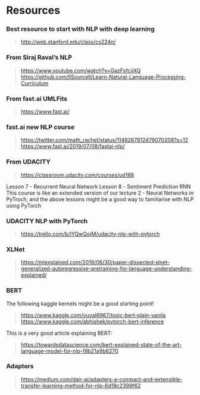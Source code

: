 # Resources

### Best resource to start with NLP with deep learning
> http://web.stanford.edu/class/cs224n/

### From Siraj Raval’s NLP 
> https://www.youtube.com/watch?v=GazFsfcijXQ
> https://github.com/llSourcell/Learn-Natural-Language-Processing-Curriculum


### From fast.ai UMLFits
> https://www.fast.ai/


### fast.ai new NLP course 
> https://twitter.com/math_rachel/status/1148267812479070208?s=12 
> https://www.fast.ai/2019/07/08/fastai-nlp/


### From UDACITY
> https://classroom.udacity.com/courses/ud188

Lesson 7 - Recurrent Neural Network
Lesson 8 - Sentiment Prediction RNN
This course is like an extended version of our lecture 2 - Neural Networks in PyTroch, and the above lessons might be a good way to familiarise with NLP using PyTorch


### UDACITY NLP with PyTorch
> https://trello.com/b/lYQwQojM/udacity-nlp-with-pytorch


### XLNet
> https://mlexplained.com/2019/06/30/paper-dissected-xlnet-generalized-autoregressive-pretraining-for-language-understanding-explained/


### BERT
The following kaggle kernels might be a good starting point!

> https://www.kaggle.com/yuval6967/toxic-bert-plain-vanila https://www.kaggle.com/abhishek/pytorch-bert-inference

This is a very good article explaining BERT:

>https://towardsdatascience.com/bert-explained-state-of-the-art-language-model-for-nlp-f8b21a9b6270

### Adaptors
> https://medium.com/dair-ai/adapters-a-compact-and-extensible-transfer-learning-method-for-nlp-6d18c2399f62




